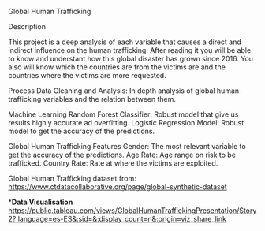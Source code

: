 Global Human Trafficking

Description

This project is a deep analysis of each variable that causes a direct and indirect influence on the human trafficking. After reading it you will be able to know and understant how this global disaster has grown since 2016. You also will know which the countries are from the victims are and the countries where the victims are more requested.

Process Data Cleaning and Analysis: In depth analysis of global human trafficking variables and the relation between them.

Machine Learning Random Forest Classifier: Robust model that give us results highly accurate ad overfitting. Logistic Regression Model: Robust model to get the accuracy of the predictions.

Global Human Trafficking Features Gender: The most relevant variable to get the accuracy of the predictions. Age Rate: Age range on risk to be trafficked. Country Rate: Rate at where the victims are exploited.

Global Human Trafficking dataset from: https://www.ctdatacollaborative.org/page/global-synthetic-dataset

***Data Visualisation** https://public.tableau.com/views/GlobalHumanTraffickingPresentation/Story2?:language=es-ES&:sid=&:display_count=n&:origin=viz_share_link
